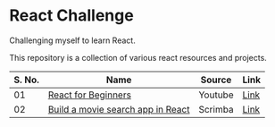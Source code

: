 # React Challenge
Challenging myself to learn React.

This repository is a collection of various react resources and projects.

| S. No. | Name | Source | Link |
|--- |--- |--- |--- |
| 01 | [React for Beginners](inventory/) | Youtube | [Link](https://www.youtube.com/playlist?list=PLzMcBGfZo4-nRV61oEu3KfMwWKI571uPT) |
| 02 | [Build a movie search app in React](/) | Scrimba | [Link](https://scrimba.com/learn/reactmovie) |
